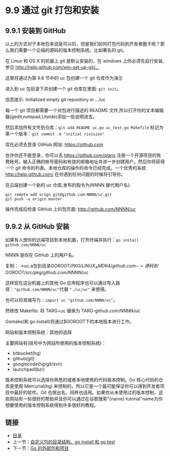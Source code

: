 # 9.9 通过 git 打包和安装

## 9.9.1 安装到 GitHub

以上的方式对于本地包来说是可以的，但是我们如何打包代码到开发者圈子呢？那么我们需要一个云端的源码的版本控制系统，比如著名的 git。

在 Linux 和 OS X 的机器上 git 是默认安装的，在 windows 上你必须先自行安装,参见 http://help.github.com/win-set-up-git/。
这里将通过为第 9.8 节中的 uc 包创建一个 git 仓库作为演示

进入到 uc 包目录下并创建一个 git 仓库在里面: `git init`。

信息提示: Initialized empty git repository in .../uc

每一个 git 项目都需要一个对包进行描述的 README 文件,所以打开你的文本编辑器(gedit,notepad,LiteIde)添加一些说明进去。

然后添加所有文件到仓库：`git add README uc.go uc_test.go Makefile`
标记为第一个版本：`git commit -m "initial rivision"`

现在必须去登录 GitHub 网站: https://github.com

也许你还不能登录，你可以去 https://github.com/plans 注册一个开源项目的免费帐号。输入正确的帐号密码和有效的邮箱地址并进一步创建用户。然后你将获得一个 git 命令的列表。本地仓库的操作的命令已经完成。一个优秀的系统 http://help.github.com/ 在你遇到任何问题的时候将引导你。

在云端创建一个新的 uc 仓库;发布的指令为(NNNN 替代用户名):

```
git remote add orign git@github.com:NNNN/uc.git  
git push -u origin master
```

操作完成后检查 GitHub 上的包页面: http://github.com/NNNN/uc

## 9.9.2 从 GitHub 安装

如果有人想你的远端项目到本地机器，打开终端并执行：`go install github.com/NNNN/uc`

NNNN 是你在 GitHub 上的用户名。

复制：
->uc.a包到目录$GOROOT/PKG/LINUX_AMD64/github.com  
->源码到$GOROOT/src/pkg/github.com/NNNN/uc

这样现在这台机器上的其他 Go 应用程序也可以通过导入路径：`"github.com/NNNN/uc"`代替 `"./uc/uc"` 来使用。

也可以将其缩写为：`import uc "github.com/NNNN/uc"`。

然修改 Makefile: 将 TARG=uc 替换为 TARG-github.com/NNNN/uc

Gomake(和 go install)将通过$GOROOT下的本地版本进行工作。

网站和版本控制系统：其他的选择

主要网站有(括号中为网站所使用的版本控制系统)：

*	bitbucket(hg)
*	github(git)
*	googlecode(hg/git/svn)
*	launchpad(bzr)

版本控制系统可以选择你熟悉的或者本地使用的代码版本控制。Go 核心代码的仓库是使用 Mercurial(hg) 来控制的，所以它是一个最可能保证你可以得到开发者项目中最好的软件。Git 也很出名，同样也适用。如果你从未使用过的版本控制，这些网站有一些很好的帮助并且你可以通过在谷歌搜索"{name} tutorial"name为你想要使用的版本控制系统得到许多很好的教程。

## 链接

- [目录](directory.md)
- 上一节：[自定义包的目录结构、go install 和 go test](09.8.md)
- 下一节：[Go 的外部包和项目](09.10.md)
